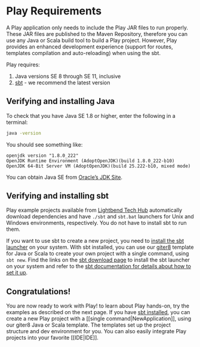 <!--- Copyright (C) Lightbend Inc. <https://www.lightbend.com> -->

# Play Requirements

A Play application only needs to include the Play JAR files to run properly. These JAR files are published to the Maven Repository, therefore you can use any Java or Scala build tool to build a Play project. However, Play provides an enhanced development experience (support for routes, templates compilation and auto-reloading) when using the sbt.

Play requires:

1. Java versions SE 8 through SE 11, inclusive 
1. [sbt](#Verifying-and-installing-sbt) - we recommend the latest version

## Verifying and installing Java

To check that you have Java SE 1.8 or higher, enter the following in a terminal:

```bash
java -version
```

You should see something like:

```
openjdk version "1.8.0_222"
OpenJDK Runtime Environment (AdoptOpenJDK)(build 1.8.0_222-b10)
OpenJDK 64-Bit Server VM (AdoptOpenJDK)(build 25.222-b10, mixed mode)
```

You can obtain Java SE from [Oracle’s JDK Site](https://www.oracle.com/technetwork/java/javase/downloads/index.html). 

## Verifying and installing sbt

Play example projects available from [Lightbend Tech Hub](https://developer.lightbend.com/start/?group=play) automatically download dependencies and have `./sbt` and `sbt.bat` launchers for Unix and Windows environments, respectively. You do not have to install sbt to run them.

If you want to use sbt to create a new project, you need to [install the sbt launcher](https://www.scala-sbt.org/download.html) on your system. With sbt installed, you can use our [giter8](http://www.foundweekends.org/giter8/) template for Java or Scala to create your own project with a single command, using `sbt new`. Find the links on the [sbt download page](https://www.scala-sbt.org/download.html) to install the sbt launcher on your system and refer to the [sbt documentation for details about how to set it up](https://www.scala-sbt.org/release/docs/Setup-Notes.html).

## Congratulations!

You are now ready to work with Play! to learn about Play hands-on, try the examples as described on the next page. If you have [sbt installed](https://www.scala-sbt.org/1.x/docs/Setup.html), you can create a new Play  project with a [[single command|NewApplication]], using our giter8 Java or Scala template. The templates set up the project structure and dev environment for you. You can also easily integrate Play projects into your favorite [[IDE|IDE]].
